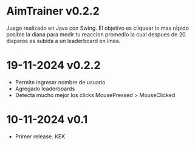 # AimTrainer v0.2.2

Juego realizado en Java con Swing. El objetivo es cliquear lo mas rápido posible la diana para medir tu reaccion promedio la cual despues de 20 disparos es subida a un leaderboard en línea.


19-11-2024 v0.2.2
==============
- Permite ingresar nombre de usuario
- Agregado leaderboards
- Detecta mucho mejor los clicks MousePressed > MouseClicked

10-11-2024 v0.1
==============
- Primer release. KEK
